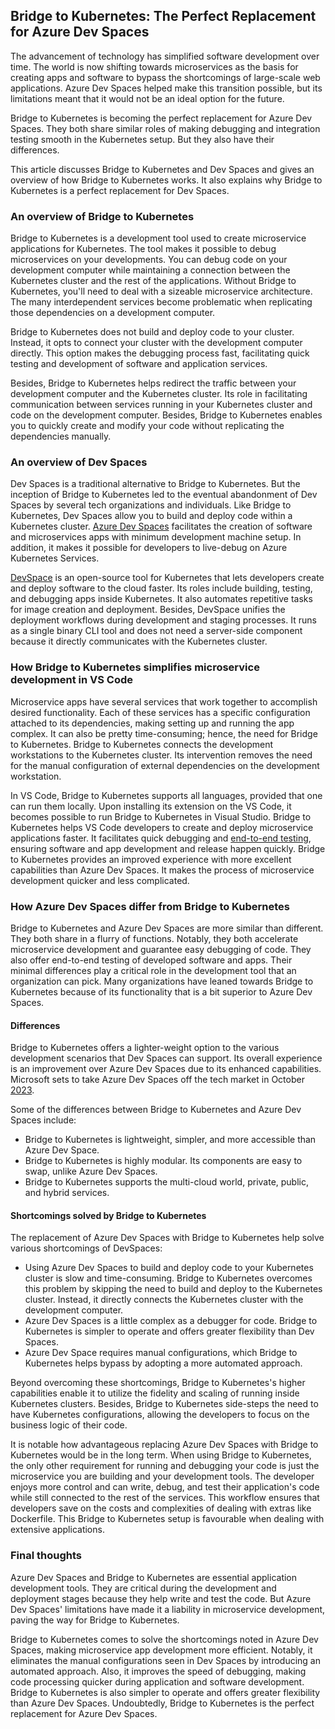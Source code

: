 ## Bridge to Kubernetes: The Perfect Replacement for Azure Dev Spaces

The advancement of technology has simplified software development over time. The world is now shifting towards microservices as the basis for creating apps and software to bypass the shortcomings of large-scale web applications. Azure Dev Spaces helped make this transition possible, but its limitations meant that it would not be an ideal option for the future.

Bridge to Kubernetes is becoming the perfect replacement for Azure Dev Spaces. They both share similar roles of making debugging and integration testing smooth in the Kubernetes setup. But they also have their differences.

This article discusses Bridge to Kubernetes and Dev Spaces and gives an overview of how Bridge to Kubernetes works. It also explains why Bridge to Kubernetes is a perfect replacement for Dev Spaces.

### An overview of Bridge to Kubernetes
Bridge to Kubernetes is a development tool used to create microservice applications for Kubernetes. The tool makes it possible to debug microservices on your developments. You can debug code on your development computer while maintaining a connection between the Kubernetes cluster and the rest of the applications. Without Bridge to Kubernetes, you'll need to deal with a sizeable microservice architecture. The many interdependent services become problematic when replicating those dependencies on a development computer.

Bridge to Kubernetes does not build and deploy code to your cluster. Instead, it opts to connect your cluster with the development computer directly. This option makes the debugging process fast, facilitating quick testing and development of software and application services.

Besides, Bridge to Kubernetes helps redirect the traffic between your development computer and the Kubernetes cluster. Its role in facilitating communication between services running in your Kubernetes cluster and code on the development computer. Besides, Bridge to Kubernetes enables you to quickly create and modify your code without replicating the dependencies manually.

### An overview of Dev Spaces
Dev Spaces is a traditional alternative to Bridge to Kubernetes. But the inception of Bridge to Kubernetes led to the eventual abandonment of Dev Spaces by several tech organizations and individuals. Like Bridge to Kubernetes, Dev Spaces allow you to build and deploy code within a Kubernetes cluster. [Azure Dev Spaces](https://azureinfohub.azurewebsites.net/Service?serviceTitle=Azure%20Dev%20Spaces#) facilitates the creation of software and microservices apps with minimum development machine setup. In addition, it makes it possible for developers to live-debug on Azure Kubernetes Services.

[DevSpace](https://devspace.sh/) is an open-source tool for Kubernetes that lets developers create and deploy software to the cloud faster. Its roles include building, testing, and debugging apps inside Kubernetes. It also automates repetitive tasks for image creation and deployment. Besides, DevSpace unifies the deployment workflows during development and staging processes. It runs as a single binary CLI tool and does not need a server-side component because it directly communicates with the Kubernetes cluster.

### How Bridge to Kubernetes simplifies microservice development in VS Code
Microservice apps have several services that work together to accomplish desired functionality. Each of these services has a specific configuration attached to its dependencies, making setting up and running the app complex. It can also be pretty time-consuming; hence, the need for Bridge to Kubernetes. Bridge to Kubernetes connects the development workstations to the Kubernetes cluster. Its intervention removes the need for the manual configuration of external dependencies on the development workstation.

In VS Code, Bridge to Kubernetes supports all languages, provided that one can run them locally. Upon installing its extension on the VS Code, it becomes possible to run Bridge to Kubernetes in Visual Studio. Bridge to Kubernetes helps VS Code developers to create and deploy microservice applications faster. It facilitates quick debugging and [end-to-end testing](https://visualstudiomagazine.com/articles/2020/10/07/bridge-kubernetes.aspx), ensuring software and app development and release happen quickly. Bridge to Kubernetes provides an improved experience with more excellent capabilities than Azure Dev Spaces. It makes the process of microservice development quicker and less complicated.

### How Azure Dev Spaces differ from Bridge to Kubernetes
Bridge to Kubernetes and Azure Dev Spaces are more similar than different. They both share in a flurry of functions. Notably, they both accelerate microservice development and guarantee easy debugging of code. They also offer end-to-end testing of developed software and apps. Their minimal differences play a critical role in the development tool that an organization can pick. Many organizations have leaned towards Bridge to Kubernetes because of its functionality that is a bit superior to Azure Dev Spaces.

#### Differences
Bridge to Kubernetes offers a lighter-weight option to the various development scenarios that Dev Spaces can support. Its overall experience is an improvement over Azure Dev Spaces due to its enhanced capabilities. Microsoft sets to take Azure Dev Spaces off the tech market in October [2023](https://azure.microsoft.com/en-us/updates/azure-dev-spaces-is-retiring-on-31-october-2023/).

Some of the differences between Bridge to Kubernetes and Azure Dev Spaces include:

- Bridge to Kubernetes is lightweight, simpler, and more accessible than Azure Dev Space.
- Bridge to Kubernetes is highly modular. Its components are easy to swap, unlike Azure Dev Spaces.
- Bridge to Kubernetes supports the multi-cloud world, private, public, and hybrid services.

#### Shortcomings solved by Bridge to Kubernetes
The replacement of Azure Dev Spaces with Bridge to Kubernetes help solve various shortcomings of DevSpaces:

- Using Azure Dev Spaces to build and deploy code to your Kubernetes cluster is slow and time-consuming. Bridge to Kubernetes overcomes this problem by skipping the need to build and deploy to the Kubernetes cluster. Instead, it directly connects the Kubernetes cluster with the development computer.
- Azure Dev Spaces is a little complex as a debugger for code. Bridge to Kubernetes is simpler to operate and offers greater flexibility than Dev Spaces.
- Azure Dev Space requires manual configurations, which Bridge to Kubernetes helps bypass by adopting a more automated approach.

Beyond overcoming these shortcomings, Bridge to Kubernetes's higher capabilities enable it to utilize the fidelity and scaling of running inside Kubernetes clusters. Besides, Bridge to Kubernetes side-steps the need to have Kubernetes configurations, allowing the developers to focus on the business logic of their code.

It is notable how advantageous replacing Azure Dev Spaces with Bridge to Kubernetes would be in the long term. When using Bridge to Kubernetes, the only other requirement for running and debugging your code is just the microservice you are building and your development tools. The developer enjoys more control and can write, debug, and test their application's code while still connected to the rest of the services. This workflow ensures that developers save on the costs and complexities of dealing with extras like Dockerfile. This Bridge to Kubernetes setup is favourable when dealing with extensive applications.

### Final thoughts
Azure Dev Spaces and Bridge to Kubernetes are essential application development tools. They are critical during the development and deployment stages because they help write and test the code. But Azure Dev Spaces' limitations have made it a liability in microservice development, paving the way for Bridge to Kubernetes.

Bridge to Kubernetes comes to solve the shortcomings noted in Azure Dev Spaces, making microservice app development more efficient. Notably, it eliminates the manual configurations seen in Dev Spaces by introducing an automated approach. Also, it improves the speed of debugging, making code processing quicker during application and software development. Bridge to Kubernetes is also simpler to operate and offers greater flexibility than Azure Dev Spaces. Undoubtedly, Bridge to Kubernetes is the perfect replacement for Azure Dev Spaces.
